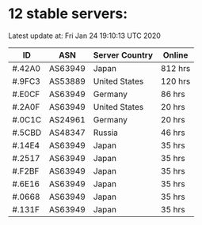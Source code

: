 # 12 stable servers:

Latest update at: Fri Jan 24 19:10:13 UTC 2020

| ID | ASN | Server Country | Online |
| -- | --- | -------------- | ------ |
| #.42A0 | AS63949 | Japan | 812 hrs |
| #.9FC3 | AS53889 | United States | 120 hrs |
| #.E0CF | AS63949 | Germany | 86 hrs |
| #.2A0F | AS63949 | United States | 20 hrs |
| #.0C1C | AS24961 | Germany | 20 hrs |
| #.5CBD | AS48347 | Russia | 46 hrs |
| #.14E4 | AS63949 | Japan | 35 hrs |
| #.2517 | AS63949 | Japan | 35 hrs |
| #.F2BF | AS63949 | Japan | 35 hrs |
| #.6E16 | AS63949 | Japan | 35 hrs |
| #.0668 | AS63949 | Japan | 35 hrs |
| #.131F | AS63949 | Japan | 35 hrs |

